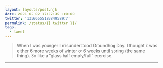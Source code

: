 ```yaml
---
layout: layouts/post.njk
date: 2021-02-02 17:27:35 +00:00
twitter: '1356655518584958977'
permalink: /status/{{ twitter }}/
tags: 
  - tweet
---
```


> When I was younger I misunderstood Groundhog Day. I thought it was either 6 more weeks of winter or 6 weeks until spring (the same thing). So like a “glass half empty/full” exercise.

---
